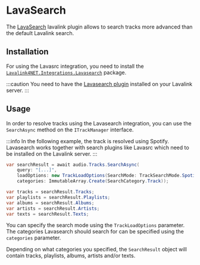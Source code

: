 # LavaSearch

The [LavaSearch](https://github.com/topi314/LavaSearch) lavalink plugin allows to search tracks more advanced than the default Lavalink search.

## Installation

For using the Lavasrc integration, you need to install the [`Lavalink4NET.Integrations.Lavasearch`](https://www.nuget.org/packages/Lavalink4NET.Integrations.Lavasearch) package.

:::caution
You need to have the [Lavasearch plugin](https://github.com/topi314/Lavasearch#lavalink-usage) installed on your Lavalink server.
:::

## Usage

In order to resolve tracks using the Lavasearch integration, you can use the `SearchAsync` method on the `ITrackManager` interface.

:::info
In the following example, the track is resolved using Spotify. Lavasearch works together with search plugins like Lavasrc which need to be installed on the Lavalink server.
:::

```cs
var searchResult = await audio.Tracks.SearchAsync(
    query: "[...]",
    loadOptions: new TrackLoadOptions(SearchMode: TrackSearchMode.Spotify),
    categories: ImmutableArray.Create(SearchCategory.Track));

var tracks = searchResult.Tracks;
var playlists = searchResult.Playlists;
var albums = searchResult.Albums;
var artists = searchResult.Artists;
var texts = searchResult.Texts;
```

You can specify the search mode using the `TrackLoadOptions` parameter. The categories Lavasearch should search for can be specified using the `categories` parameter.

Depending on what categories you specified, the `SearchResult` object will contain tracks, playlists, albums, artists and/or texts.
